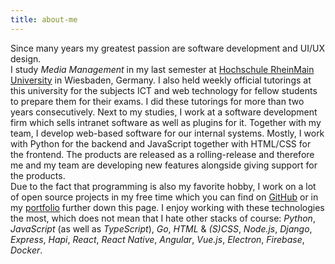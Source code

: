 ```yaml
---
title: about-me
---
```


<p>Since many years my greatest passion are software development and UI/UX design.<br>
I study <em>Media Management</em> in my last semester at <a href="http://www.hs-rm.de/" target="_blank">Hochschule RheinMain University</a> in Wiesbaden, Germany. I also held weekly official tutorings at this university for the subjects ICT and web technology for fellow students to prepare them for their exams. I did these tutorings for more than two years consecutively.
Next to my studies, I work at a software development firm which sells intranet software as well as plugins for it. Together with my team, I develop web-based software for our internal systems.
Mostly, I work with Python for the backend and JavaScript together with HTML/CSS for the frontend. The products are released as a rolling-release and therefore me and my team are developing new features alongside giving support for the products.<br>
Due to the fact that programming is also my favorite hobby, I work on a lot of open source projects in my free time which you can find on <a href="https://github.com/loehnertz" target="_blank">GitHub</a> or in my <a href="https://www.jakob.codes/#portfolio">portfolio</a> further down this page.
I enjoy working with these technologies the most, which does not mean that I hate other stacks of course: <em>Python</em>, <em>JavaScript</em> (as well as <em>TypeScript</em>), <em>Go</em>, <em>HTML</em> &amp; <em>(S)CSS</em>, <em>Node.js</em>, <em>Django</em>, <em>Express</em>, <em>Hapi</em>, <em>React</em>, <em>React Native</em>, <em>Angular</em>, <em>Vue.js</em>, <em>Electron</em>, <em>Firebase</em>, <em>Docker</em>.</p>